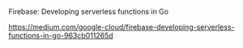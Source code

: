Firebase: Developing serverless functions in Go

https://medium.com/google-cloud/firebase-developing-serverless-functions-in-go-963cb011265d